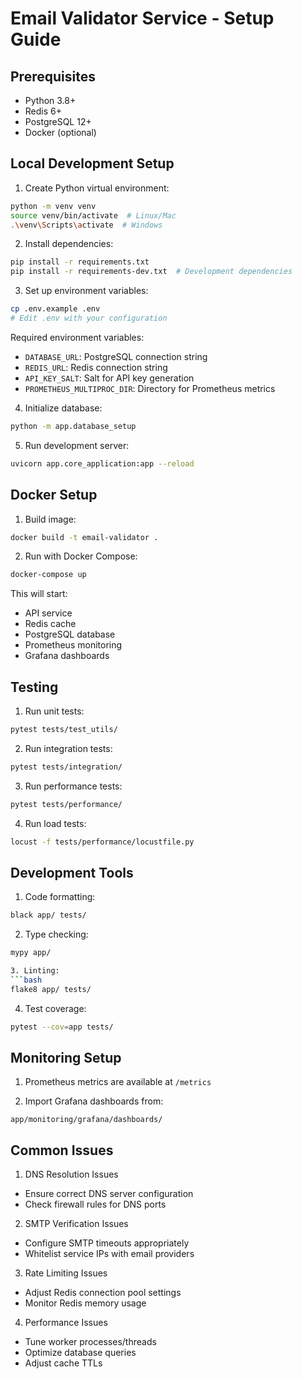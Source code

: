 # Email Validator Service - Setup Guide

## Prerequisites
- Python 3.8+
- Redis 6+
- PostgreSQL 12+
- Docker (optional)

## Local Development Setup

1. Create Python virtual environment:
```bash
python -m venv venv
source venv/bin/activate  # Linux/Mac
.\venv\Scripts\activate  # Windows
```

2. Install dependencies:
```bash
pip install -r requirements.txt
pip install -r requirements-dev.txt  # Development dependencies
```

3. Set up environment variables:
```bash
cp .env.example .env
# Edit .env with your configuration
```

Required environment variables:
- `DATABASE_URL`: PostgreSQL connection string
- `REDIS_URL`: Redis connection string
- `API_KEY_SALT`: Salt for API key generation
- `PROMETHEUS_MULTIPROC_DIR`: Directory for Prometheus metrics

4. Initialize database:
```bash
python -m app.database_setup
```

5. Run development server:
```bash
uvicorn app.core_application:app --reload
```

## Docker Setup

1. Build image:
```bash
docker build -t email-validator .
```

2. Run with Docker Compose:
```bash
docker-compose up
```

This will start:
- API service
- Redis cache
- PostgreSQL database
- Prometheus monitoring
- Grafana dashboards

## Testing

1. Run unit tests:
```bash
pytest tests/test_utils/
```

2. Run integration tests:
```bash
pytest tests/integration/
```

3. Run performance tests:
```bash
pytest tests/performance/
```

4. Run load tests:
```bash
locust -f tests/performance/locustfile.py
```

## Development Tools

1. Code formatting:
```bash
black app/ tests/
```

2. Type checking:
```bash
mypy app/

3. Linting:
```bash
flake8 app/ tests/
```

4. Test coverage:
```bash
pytest --cov=app tests/
```

## Monitoring Setup

1. Prometheus metrics are available at `/metrics`

2. Import Grafana dashboards from:
```
app/monitoring/grafana/dashboards/
```

## Common Issues

1. DNS Resolution Issues
- Ensure correct DNS server configuration
- Check firewall rules for DNS ports

2. SMTP Verification Issues
- Configure SMTP timeouts appropriately
- Whitelist service IPs with email providers

3. Rate Limiting Issues
- Adjust Redis connection pool settings
- Monitor Redis memory usage

4. Performance Issues
- Tune worker processes/threads
- Optimize database queries
- Adjust cache TTLs